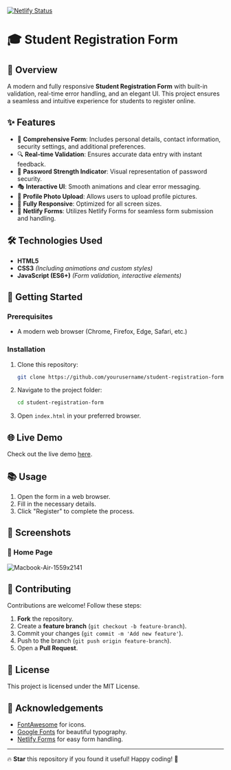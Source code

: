 [![Netlify Status](https://api.netlify.com/api/v1/badges/168507ed-6e7d-40a4-bb68-f9d12ad4df4b/deploy-status)](https://app.netlify.com/sites/srf/deploys)

# 🎓 Student Registration Form

## 📖 Overview
A modern and fully responsive **Student Registration Form** with built-in validation, real-time error handling, and an elegant UI. This project ensures a seamless and intuitive experience for students to register online.

## ✨ Features
- 📝 **Comprehensive Form**: Includes personal details, contact information, security settings, and additional preferences.
- 🔍 **Real-time Validation**: Ensures accurate data entry with instant feedback.
- 🔑 **Password Strength Indicator**: Visual representation of password security.
- 🎭 **Interactive UI**: Smooth animations and clear error messaging.
- 📸 **Profile Photo Upload**: Allows users to upload profile pictures.
- 📱 **Fully Responsive**: Optimized for all screen sizes.
- 📃 **Netlify Forms**: Utilizes Netlify Forms for seamless form submission and handling.

## 🛠️ Technologies Used
- **HTML5**
- **CSS3** *(Including animations and custom styles)*
- **JavaScript (ES6+)** *(Form validation, interactive elements)*

## 🚀 Getting Started
### Prerequisites
- A modern web browser (Chrome, Firefox, Edge, Safari, etc.)

### Installation
1. Clone this repository:
   ```sh
   git clone https://github.com/yourusername/student-registration-form.git
   ```
2. Navigate to the project folder:
   ```sh
   cd student-registration-form
   ```
3. Open `index.html` in your preferred browser.

## 🌐 Live Demo
Check out the live demo [here](https://srf.netlify.app/).

## 📚 Usage
1. Open the form in a web browser.
2. Fill in the necessary details.
3. Click "Register" to complete the process.

## 📸 Screenshots
### 📌 Home Page
![Macbook-Air-1559x2141](https://github.com/user-attachments/assets/012c63ee-4a73-40a1-ae67-f10f2046bb78)

## 🤝 Contributing
Contributions are welcome! Follow these steps:
1. **Fork** the repository.
2. Create a **feature branch** (`git checkout -b feature-branch`).
3. Commit your changes (`git commit -m 'Add new feature'`).
4. Push to the branch (`git push origin feature-branch`).
5. Open a **Pull Request**.

## 📄 License
This project is licensed under the MIT License.

## 🙏 Acknowledgements
- [FontAwesome](https://fontawesome.com/) for icons.
- [Google Fonts](https://fonts.google.com/) for beautiful typography.
- [Netlify Forms](https://docs.netlify.com/forms/setup/) for easy form handling.

---
🔥 **Star** this repository if you found it useful! Happy coding! 🚀
